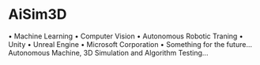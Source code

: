 # AiSim3D
 • Machine Learning • Computer Vision • Autonomous Robotic Traning • Unity • Unreal Engine • Microsoft Corporation • 
Something for the future...
Autonomous Machine, 3D Simulation and Algorithm Testing...
